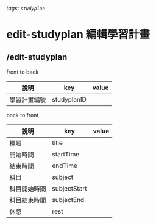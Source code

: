 ###### tags: `studyplan`
# edit-studyplan 編輯學習計畫
## /edit-studyplan
front to back

| 說明         | key         | value |
| ------------ | ----------- | ----- |
| 學習計畫編號 | studyplanID |       |


back to front

| 說明         | key          | value |
| ------------ | ------------ | ----- |
| 標題         | title        |       |
| 開始時間     | startTime    |       |
| 結束時間     | endTime      |       |
| 科目         | subject      |       |
| 科目開始時間 | subjectStart |       |
| 科目結束時間 | subjectEnd   |       |
| 休息         | rest         |       |